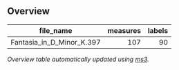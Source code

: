 

## Overview
|        file_name        |measures|labels|
|-------------------------|-------:|-----:|
|Fantasia_in_D_Minor_K.397|     107|    90|


*Overview table automatically updated using [ms3](https://ms3.readthedocs.io/).*
